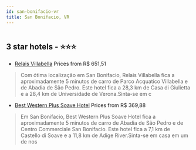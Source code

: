 ```yaml
---
id: san-bonifacio-vr
title: San Bonifacio, VR
---
```


<center><img src="https://i.travelapi.com/hotels/24000000/23090000/23087000/23086902/6bf93aec_z.jpg" alt="" /></center>


##  3 star hotels - ⭐️⭐️⭐️

-    [Relais Villabella](https://www.hurb.com/br/aud/https://www.hurb.com/br/hotels/san-bonifacio/relais-villabella-HT-FIPX?cmp=18055) Prices from R$ 651,51
   > Com ótima localização em San Bonifacio, Relais Villabella fica a aproximadamente 5 minutos de carro de Parco Acquatico Villabella e de Abadia de São Pedro.  Este hotel fica a 28,3 km de Casa di Giulietta e a 28,4 km de Universidade de Verona.Sinta-se em c
-    [Best Western Plus Soave Hotel](https://www.hurb.com/br/aud/https://www.hurb.com/br/hotels/san-bonifacio/best-western-plus-soave-hotel-HT-BAXM?cmp=18055) Prices from R$ 369,88
   > Em San Bonifacio, Best Western Plus Soave Hotel fica a aproximadamente 5 minutos de carro de Abadia de São Pedro e de Centro Commerciale San Bonifacio.  Este hotel fica a 7,1 km de Castello di Soave e a 11,8 km de Adige River.Sinta-se em casa em um de nos
